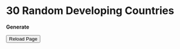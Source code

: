 <html>
	<body>        		
		
 <h1>30 Random Developing Countries</h1>
		<p id="demo"><strong>Generate</strong></p>
    <script>
document.getElementById("demo").onclick = function() {myFunction()};
function myFunction() {
  
var words = ["Maldives",
"Tunisia",
"Saint Vincent and the Grenadines",
"Suriname",
"Mongolia",
"Botswana",
"Jamaica",
"Jordan",
"Paraguay",
"Tonga",
"Libya",
"Uzbekistan",
"Bolivia (Plurinational State of)",
"Indonesia",
"Philippines",
"Belize",
"Samoa",
"Turkmenistan",
"Venezuela (Bolivarian Republic of)",
"South Africa",
"Palestine, State of",
"Egypt",
"Marshall Islands",
"Vietnam",
"Gabon",
"Kyrgyzstan",
"Morocco",
"Guyana",
"Iraq",
"El Salvador",
"Tajikistan",
"Guatemala",
"Nicaragua",
"Bhutan",
"Namibia",
"India",
"Honduras",
"Bangladesh",
"Kiribati",
"Sao Tome and Principe",
"Micronesia (Federated States of)",
"Lao People's Democratic Republic",
"Eswatini (Kingdom of)",
"Ghana",
"Vanuatu",
"Timor-Leste",
"Nepal",
"Kenya",
"Cambodia",
"Equatorial Guinea",
"Zambia",
"Myanmar",
"Angola",
"Congo",
"Zimbabwe",
"Solomon Islands",
"Syrian Arab Republic",
"Cameroon",
"Pakistan",
"Papua New Guinea",
"Comoros",
"Mauritania",
"Benin",
"Uganda",
"Rwanda",
"Nigeria",
"Côte d'Ivoire",
"Tanzania (United Republic of)",
"Madagascar",
"Lesotho",
"Djibouti",
"Togo",
"Senegal",
"Afghanistan",
"Haiti",
"Sudan",
"Gambia",
"Ethiopia",
"Malawi",
"Congo (Democratic Republic of the)",
"Guinea-Bissau",
"Liberia",
"Guinea",
"Yemen",
"Eritrea",
"Mozambique",
"Burkina Faso",
"Sierra Leone",
"Mali",
"Burundi",
"South Sudan",
"Chad",
"Central African Republic",
"Niger"];

function fisherYates (arr) {
  for (var i = arr.length - 1; i >= 0; i--) {
    var j = Math.floor(Math.random() * (i + 1));
    var temp = arr[i];
    arr[i] = arr[j];
    arr[j] = temp;
  }
  return arr;
}

f=fisherYates(words);

document.getElementById("demo").innerHTML = ("<p>" + f[0] + "</p>" + "<p>" + f[1] + "</p>" + "<p>" + f[2] + "</p>" + "<p>" + f[3] + "</p>" + "<p>" + f[4] + "</p>" + "<p>" + f[5] + "</p>" + "<p>" + f[6] + "</p>" + "<p>" + f[7] + "</p>" + "<p>" + f[8] + "</p>" + "<p>" + f[9] + "</p>" + "<p>" + "<p>" + f[10] + "</p>" + "<p>"+ "<p>" + f[11] + "</p>" + "<p>"+ "<p>" + f[12] + "</p>" + "<p>"+ "<p>" + f[13] + "</p>" + "<p>"+ "<p>" + f[14] + "</p>" + "<p>"+ "<p>" + f[15] + "</p>" + "<p>"+ "<p>" + f[16] + "</p>" + "<p>"+ "<p>" + f[17] + "</p>" + "<p>"+ "<p>" + f[18] + "</p>" + "<p>"+ "<p>" + f[19] + "</p>" + "<p>"+ "<p>" + f[20] + "</p>" + "<p>"+ "<p>" + f[21] + "</p>" + "<p>"+ "<p>" + f[22] + "</p>" + "<p>"+ "<p>" + f[23] + "</p>" + "<p>"+ "<p>" + f[24] + "</p>" + "<p>"+ "<p>" + f[25] + "</p>" + "<p>"+ "<p>" + f[26] + "</p>" + "<p>"+ "<p>" + f[27] + "</p>" + "<p>"+ "<p>" + f[28] + "</p>" + "<p>"+ "<p>" + f[29] + "</p>" + "<p>");}
    </script>
    
<FORM>
<INPUT Type="button" VALUE="Reload Page" onClick="history.go(0)">
</FORM>
    <body>   

